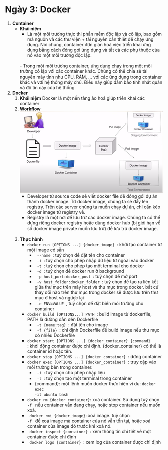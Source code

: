 # Ngày 3: Docker

1. **Container**
    - **Khái niệm**
        - Là một môi trường thực thi phần mềm độc lập và cô lập, bao gồm mã nguồn và các thư viện + tài nguyên cần thiết để chạy ứng dụng. Nói chung, container đơn giản hoá việc triển khai ứng dụng bằng cách đóng gói ứng dụng và tất cả các phụ thuộc của nó vào một môi trường độc lập.
        <br>
        - Trong một môi trường container, ứng dụng chạy trong một môi trường cô lập với các container khác. Chúng có thể chia sẻ tài nguyên máy tính như CPU, RAM, ... với các ứng dụng trong container khác và với hệ thống máy chủ. Điều này giúp đảm bảo tính nhất quán và độ tin cậy của hệ thống
        <br>
2. **Docker**
    1. **Khái niệm**
        Docker là một nền tảng ảo hoá giúp triển khai các container
        <br>
    2. **Workflow**
        <br>
        ![docker workflow](./image/docker_workflow.png)
        <br>
        - Developer từ source code sẽ viết docker file để đóng gói dự án thành docker   image. Từ docker image, chúng ta sẽ đẩy lên registry. Trên các server chúng ta muốn chạy dự án, chỉ cần kéo docker image từ registry về.
        - Registry là một nơi để lưu trữ các docker image. Chúng ta có thể dựng riêng docker registry hoặc dùng docker hub (bị giới hạn về số docker image private muốn lưu trữ) để lưu trữ docker image.
        <br>
    3. **Thực hành**
        - <code>docker run [OPTIONS ...] {docker_image} </code>: khởi tạo container từ một image có sẵn
            - <code> --name </code>: tuỳ chọn để đặt tên cho container
            - <code> -i </code>: tuỳ chọn cho phép nhập dữ liệu từ ngoài vào docker
            - <code> -t </code>: tuỳ chọn cho phép tạo một terminal cho docker
            - <code> -d </code>: tuỳ chọn để docker  run ở background
            - <code> -p host_port:docker_post </code>: tuỳ chọn để mở port 
            - <code> -v host_folder:docker_folder </code>: tuỳ chọn để tạo ra liên kết giữa thư mục trên máy host và thư mục trong docker. bất cứ thay đổi nào 
            trên thư mục trong docker sẽ được lưu trên thư mục ở host và ngược lại
            - <code> -e ENV=VALUE </code>, tuỳ chọn để đặt biến môi trường cho container 
        - <code>docker build [OPTIONS...] PATH </code>: build image từ dockerfile, PATH là đường dẫn đến Dockerfile
            - <code> -t {name:tag} </code>: đặt tên cho image
            - <code> -f {file} </code>: chỉ định Dockerfile để build image nếu thư mục có nhiều Dockerfile
        - <code>docker start [OPTIONS ...] {docker_container} {command} </code>: khởi động container được chỉ định. {docker_container} có thể là container id hoặc tên. 
        - <code>docker stop [OPTIONS ...] {docker_container} </code>: dừng container
        - <code>docker exec [OPTIONS ...] {docker_container} </code>: truy cập vào môi trường bên trong container.
            - <code> -i </code>: tuỳ chọn cho phép nhập liệu
            - <code> -t </code>: tuỳ chọn tạo một terminal trong container
            - {command}: một lệnh muốn docker thực hiện
            ví dụ: <code>docker exec -it ubuntu bash </code>
        - <code>docker rm {docker_container}</code>: xoá container. Sử dụng tuỳ chọn <code> -f </code> nếu container vẫn đang chạy, hoặc stop container nếu muốn xoá.
        - <code> docker rmi {docker_image}</code>: xoá image. tuỳ chọn <code> -f </code> để xoá image mà container của nó vẫn tồn tại, hoặc xoá container của image đó trước khi xoá nó.
        - <code> docker inspect {container} </code>: xem thông tin chi tiết về một container được chỉ định
        - <code> docker logs {container} </code>: xem log của container được chỉ định

        

